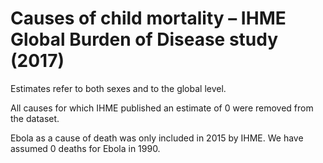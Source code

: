 # Causes of child mortality – IHME Global Burden of Disease study (2017)

Estimates refer to both sexes and to the global level.

All causes for which IHME published an estimate of 0 were removed from the dataset.

Ebola as a cause of death was only included in 2015 by IHME. We have assumed 0 deaths for Ebola in 1990.